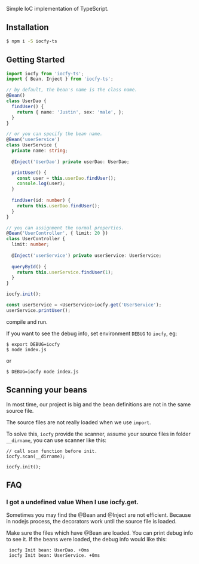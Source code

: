 Simple IoC implementation of TypeScript.

## Installation

```bash
$ npm i -S iocfy-ts
```

## Getting Started

```ts
import iocfy from 'iocfy-ts';
import { Bean, Inject } from 'iocfy-ts';

// by default, the bean's name is the class name. 
@Bean()
class UserDao {
  findUser() {
    return { name: 'Justin', sex: 'male', };
  }
}

// or you can specify the bean name.
@Bean('userService')
class UserService {
  private name: string;
  
  @Inject('UserDao') private userDao: UserDao;

  printUser() {
    const user = this.userDao.findUser();
    console.log(user);
  }
  
  findUser(id: number) {
    return this.userDao.findUser();
  }
}

// you can assignment the normal properties.
@Bean('UserController', { limit: 20 })
class UserController {
  limit: number;
  
  @Inject('userService') private userService: UserService;
  
  queryById() {
    return this.userService.findUser(1);
  }
}

iocfy.init();

const userService = <UserService>iocfy.get('UserService');
userService.printUser();
```

compile and run.

If you want to see the debug info, set environment `DEBUG` to `iocfy`,
eg:

```
$ export DEBUG=iocfy
$ node index.js
```

or

```
$ DEBUG=iocfy node index.js
```

## Scanning your beans
In most time, our project is big and the bean definitions are not in the same source file.

The source files are not really loaded when we use `import`.

To solve this, `iocfy` provide the scanner, assume your source files in folder `__dirname`,  you can use scanner like this:

```
// call scan function before init.
iocfy.scan(__dirname);

iocfy.init();
```

## FAQ
### I got a undefined value When I use iocfy.get.

Sometimes you may find the @Bean and @Inject are not efficient. Because in nodejs process, the decorators work until the source file is loaded.

Make sure the files which have @Bean are loaded. You can print debug info to see it.
If the beans were loaded, the debug info would like this:

```
 iocfy Init bean: UserDao. +0ms
 iocfy Init bean: UserService. +0ms
```
